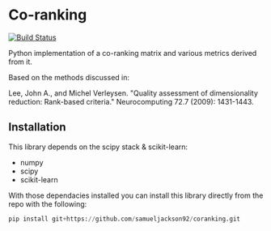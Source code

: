 # Co-ranking

[![Build Status](https://travis-ci.org/samueljackson92/coranking.svg?branch=master)](https://travis-ci.org/samueljackson92/coranking)

Python implementation of a co-ranking matrix and various metrics derived from it.

Based on the methods discussed in:

Lee, John A., and Michel Verleysen. "Quality assessment of dimensionality reduction: Rank-based criteria." Neurocomputing 72.7 (2009): 1431-1443.

Installation
-------------

This library depends on the scipy stack & scikit-learn:

 - numpy
 - scipy
 - scikit-learn

With those dependacies installed you can install this library directly from the repo with the following:

```python
pip install git+https://github.com/samueljackson92/coranking.git
```
